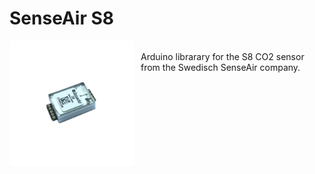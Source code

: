 # SenseAir S8

<img src="images/senseair-s8-lp-co2-sensor.jpg"
     alt="co2-sensor icon"
     style="width:200px; height:200px; float: left; margin-right: 10px;" />  
Arduino librarary for the S8 CO2 sensor from the Swedisch SenseAir company.
 

